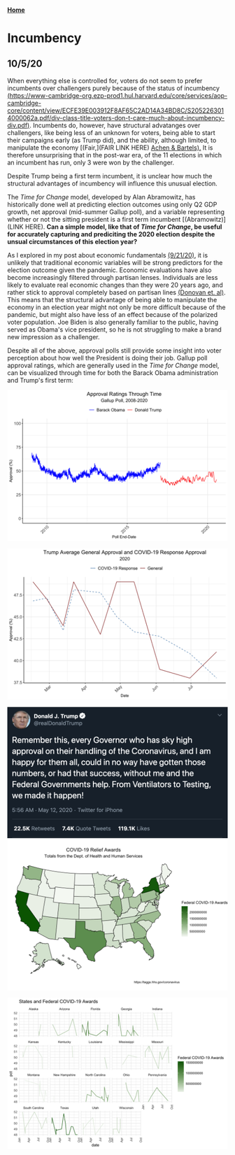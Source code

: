 #### [Home](https://cassidybargell.github.io/election_analytics/)

# Incumbency
## 10/5/20

When everything else is controlled for, voters do not seem to prefer incumbents over challengers purely because of the status of incumbency [(https://www-cambridge-org.ezp-prod1.hul.harvard.edu/core/services/aop-cambridge-core/content/view/ECFE39E003912F8AF65C2AD14A34BD8C/S2052263014000062a.pdf/div-class-title-voters-don-t-care-much-about-incumbency-div.pdf)](Brown). Incumbents do, however, have structural advatanges over challengers, like being less of an unknown for voters, being able to start their campaigns early (as Trump did), and the ability, although limited, to manipulate the economy [(Fair,](FAIR LINK HERE) [Achen & Bartels).](https://muse-jhu-edu.ezp-prod1.hul.harvard.edu/book/64646) It is therefore unsurprising that in the post-war era, of the 11 elections in which an incumbent has run, only 3 were won by the challenger.

Despite Trump being a first term incumbent, it is unclear how much the structural advantages of incumbency will influence this unusual election.

The *Time for Change* model, developed by Alan Abramowitz, has historically done well at predicting election outcomes using only Q2 GDP growth, net approval (mid-summer Gallup poll), and a variable representing whether or not the sitting president is a first term incumbent [(Abramowitz)](LINK HERE). **Can a simple model, like that of *Time for Change*, be useful for accurately capturing and prediciting the 2020 election despite the unsual circumstances of this election year?**

As I explored in my post about economic fundamentals [(9/21/20)](https://cassidybargell.github.io/election_analytics/posts/week_2.html), it is unlikely that traditional economic variables will be strong predictors for the election outcome given the pandemic. Economic evaluations have also become increasingly filtered through partisan lenses. Individuals are less likely to evaluate real economic changes than they were 20 years ago, and rather stick to approval completely based on partisan lines [(Donovan et. al)](https://link-springer-com.ezp-prod1.hul.harvard.edu/article/10.1007/s11109-019-09539-8). This means that the structural advantage of being able to manipulate the economy in an election year might not only be more difficult because of the pandemic, but might also have less of an effect because of the polarized voter population. Joe Biden is also generally familiar to the public, having served as Obama's vice president, so he is not struggling to make a brand new impression as a challenger. 

Despite all of the above, approval polls still provide some insight into voter perception about how well the President is doing their job. Gallup poll approval ratings, which are generally used in the *Time for Change* model, can be visualized through time for both the Barack Obama administration and Trump's first term:

![](../figures/approval_through_time.png)




![](../figures/trump_2020_approvals.png)

![](../figures/trump_tweet.png)
![](../figures/state_covid_relief.png)

![](../figures/states_vs_federalspend.png)